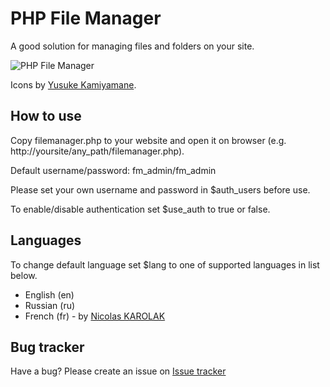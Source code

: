 # PHP File Manager

A good solution for managing files and folders on your site.

![PHP File Manager](https://raw.github.com/alexantr/filemanager/master/phpfm.png)

Icons by [Yusuke Kamiyamane](http://p.yusukekamiyamane.com/).

## How to use

Copy filemanager.php to your website and open it on browser
(e.g. http://yoursite/any_path/filemanager.php).

Default username/password: fm_admin/fm_admin

Please set your own username and password in $auth_users before use.

To enable/disable authentication set $use_auth to true or false.

## Languages

To change default language set $lang to one of supported languages in list below.

* English (en)
* Russian (ru)
* French (fr) - by [Nicolas KAROLAK](https://github.com/NicolasKAROLAK)

## Bug tracker

Have a bug? Please create an issue on [Issue tracker](https://github.com/alexantr/filemanager/issues)